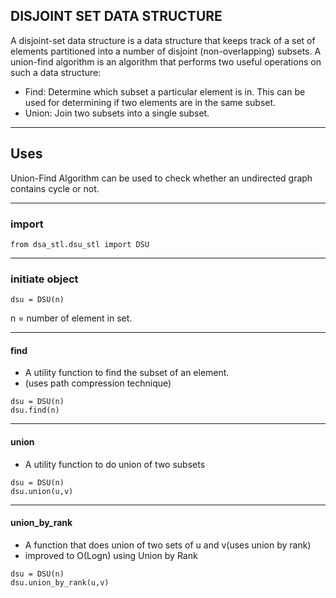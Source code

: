 ## DISJOINT SET DATA STRUCTURE
A disjoint-set data structure is a data structure that keeps track of a set of elements partitioned into a number of disjoint (non-overlapping) subsets. A union-find algorithm is an algorithm that performs two useful operations on such a data structure:<br>
- Find: Determine which subset a particular element is in. This can be used for determining if two elements are in the same subset.<br>
- Union: Join two subsets into a single subset.

---
## Uses
Union-Find Algorithm can be used to check whether an undirected graph contains cycle or not.

---
### import 
```
from dsa_stl.dsu_stl import DSU
```
---
### initiate object
```
dsu = DSU(n)
```
n = number of element in set.

---
#### find
- A utility function to find the subset of an element.
- (uses path compression technique)
```
dsu = DSU(n)
dsu.find(n)
```
---
#### union

- A utility function to do union of two subsets

```
dsu = DSU(n)
dsu.union(u,v)
```
---
#### union_by_rank
- A function that does union of two sets of u and v(uses union by rank)
- improved to O(Logn) using Union by Rank 
```
dsu = DSU(n)
dsu.union_by_rank(u,v)
```
